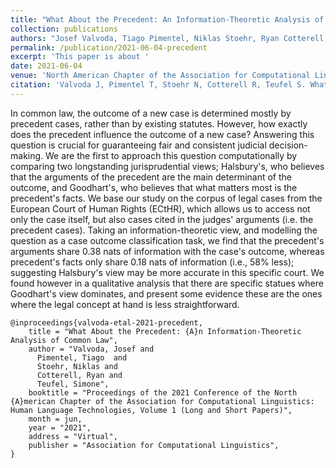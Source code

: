 ```yaml
---
title: "What About the Precedent: An Information-Theoretic Analysis of Common Law"
collection: publications
authors: "Josef Valvoda, Tiago Pimentel, Niklas Stoehr, Ryan Cotterell, and Simone Teufel"
permalink: /publication/2021-06-04-precedent
excerpt: 'This paper is about '
date: 2021-06-04
venue: 'North American Chapter of the Association for Computational Linguistics'
citation: 'Valvoda J, Pimentel T, Stoehr N, Cotterell R, Teufel S. What About the Precedent: An Information-Theoretic Analysis of Common Law. In: Proceedings of the 2021 Conference of the North {A}merican Chapter of the Association for Computational Linguistics: Human Language Technologies, Volume 1 (Long and Short Papers), 2021 June.'
---
```



In common law, the outcome of a new case is determined mostly by precedent cases, rather than by existing statutes. However, how exactly does the precedent influence the outcome of a new case? Answering this question is crucial for guaranteeing fair and consistent judicial decision-making. We are the first to approach this question computationally by comparing two longstanding jurisprudential views; Halsbury's, who believes that the arguments of the precedent are the main determinant of the outcome, and Goodhart's, who believes that what matters most is the precedent's facts.  We base our study on the corpus of legal cases from the European Court of Human Rights (ECtHR), which allows us to access not only the case itself, but also cases cited in the judges' arguments (i.e. the precedent cases). Taking an information-theoretic view, and modelling the question as a case outcome classification task, we find that the precedent's arguments share 0.38 nats of information with the case's outcome, whereas precedent's facts only share $0.18$ nats of information (i.e., $58$\% less); suggesting Halsbury's view may be more accurate in this specific court. We found however in a qualitative analysis that there are specific statues where Goodhart's view dominates, and present some evidence these are the ones where the legal concept at hand is less straightforward.

```
@inproceedings{valvoda-etal-2021-precedent,
    title = "What About the Precedent: {A}n Information-Theoretic Analysis of Common Law",
    author = "Valvoda, Josef and
      Pimentel, Tiago  and
      Stoehr, Niklas and
      Cotterell, Ryan and
      Teufel, Simone",
    booktitle = "Proceedings of the 2021 Conference of the North {A}merican Chapter of the Association for Computational Linguistics: Human Language Technologies, Volume 1 (Long and Short Papers)",
    month = jun,
    year = "2021",
    address = "Virtual",
    publisher = "Association for Computational Linguistics",
}
```